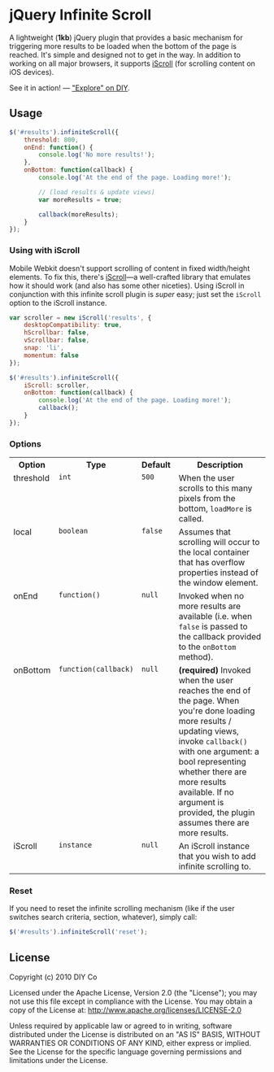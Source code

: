 # jQuery Infinite Scroll

A lightweight (**1kb**) jQuery plugin that provides a basic mechanism for triggering more results to be loaded when the bottom of the page is reached. It's simple and designed not to get in the way. In addition to working on all major browsers, it supports [iScroll](https://github.com/cubiq/iscroll) (for scrolling content on iOS devices).

See it in action! — ["Explore" on DIY](https://diy.org/explore).

## Usage

```javascript
$('#results').infiniteScroll({
	threshold: 800,
	onEnd: function() {
		console.log('No more results!');
	},
	onBottom: function(callback) {
		console.log('At the end of the page. Loading more!');

		// (load results & update views)
		var moreResults = true;

		callback(moreResults);
	}
});
```

### Using with iScroll

Mobile Webkit doesn't support scrolling of content in fixed width/height elements. To fix this, there's [iScroll](http://cubiq.org/iscroll-4)—a well-crafted library that emulates how it should work (and also has some other niceties). Using iScroll in conjunction with this infinite scroll plugin is *super* easy; just set the `iScroll` option to the iScroll instance.

```javascript
var scroller = new iScroll('results', {
	desktopCompatibility: true,
	hScrollbar: false,
	vScrollbar: false,
	snap: 'li',
	momentum: false
});

$('#results').infiniteScroll({
	iScroll: scroller,
	onBottom: function(callback) {
		console.log('At the end of the page. Loading more!');
		callback();
	}
});
```

### Options

<table>
	<tr>
		<th>Option</th>
		<th>Type</th>
		<th>Default</th>
		<th>Description</th>
	</tr>
	<tr>
		<td valign="top">threshold</td>
		<td valign="top"><code>int</code></td>
		<td valign="top"><code>500</code></td>
		<td valign="top">When the user scrolls to this many pixels from the bottom, <code>loadMore</code> is called.</td>
	</tr>
	<tr>
		<td valign="top">local</td>
		<td valign="top"><code>boolean</code></td>
		<td valign="top"><code>false</code></td>
		<td valign="top">Assumes that scrolling will occur to the local container that has overflow properties instead of the window element.</td>
	</tr>
	<tr>
		<td valign="top">onEnd</td>
		<td valign="top"><code>function()</code></td>
		<td valign="top"><code>null</code></td>
		<td valign="top">Invoked when no more results are available (i.e. when <code>false</code> is passed to the callback provided to the <code>onBottom</code> method).</td>
	</tr>
	<tr>
		<td valign="top">onBottom</td>
		<td valign="top"><code>function(callback)</code></td>
		<td valign="top"><code>null</code></td>
		<td valign="top"><strong>(required)</strong> Invoked when the user reaches the end of the page. When you're done loading more results / updating views, invoke <code>callback()</code> with one argument: a bool representing whether there are more results available. If no argument is provided, the plugin assumes there are more results.</td>
	</tr>
	<tr>
		<td valign="top">iScroll</td>
		<td valign="top"><code>instance</code></td>
		<td valign="top"><code>null</code></td>
		<td valign="top">An iScroll instance that you wish to add infinite scrolling to.</td>
	</tr>
</table>

### Reset

If you need to reset the infinite scrolling mechanism (like if the user switches search criteria, section, whatever), simply call:

```javascript
$('#results').infiniteScroll('reset');
```

## License

Copyright (c) 2010 DIY Co

Licensed under the Apache License, Version 2.0 (the "License"); you may not use this file except in compliance with the License. You may obtain a copy of the License at: http://www.apache.org/licenses/LICENSE-2.0

Unless required by applicable law or agreed to in writing, software distributed under the License is distributed on an "AS IS" BASIS, WITHOUT WARRANTIES OR CONDITIONS OF ANY KIND, either express or implied. See the License for the specific language governing permissions and limitations under the License.
